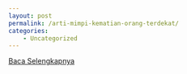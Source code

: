 ```yaml
---
layout: post
permalink: /arti-mimpi-kematian-orang-terdekat/
categories:
    - Uncategorized
---
```


[Baca Selengkapnya](/03)